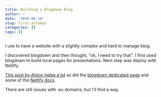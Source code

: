 ```yaml
---
title: Building a Blogdown Blog
author: ~
date: '2020-06-18'
slug: first-attempt
categories: []
tags: []
---
```


I use to have a website with a slightly complex and hard to manage blog.

I discovered blogdown and then thought, "ok, I need to try that". I first used blogdown to build local pages for presentations. Next step was deploy with Netlify.

[This post by Alison helpe a lot](https://alison.rbind.io/post/2017-06-12-up-and-running-with-blogdown/) as did the [blogdown dedicated page](https://bookdown.org/yihui/blogdown/netlify.html) and some of the [Netlify docs](https://docs.netlify.com/domains-https/custom-domains/).

There are still issues with .eu domains, but I'll find a way.